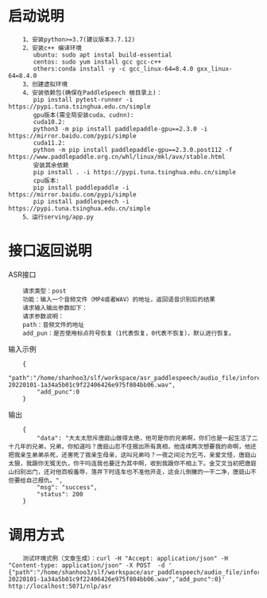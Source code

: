 # 启动说明
        1、安装python>=3.7(建议版本3.7.12)
        2、安装c++ 编译环境
           ubuntu: sudo apt instal build-essential
           centos: sudo yum install gcc gcc-c++
           others:conda install -y -c gcc_linux-64=8.4.0 gxx_linux-64=8.4.0
        3、创建虚拟环境
        4、安装依赖包(确保在PaddleSpeech 根目录上)：
           pip install pytest-runner -i https://pypi.tuna.tsinghua.edu.cn/simple
           gpu版本(需全局安装cuda、cudnn):
           cuda10.2:
           python3 -m pip install paddlepaddle-gpu==2.3.0 -i https://mirror.baidu.com/pypi/simple
           cuda11.2:
           python -m pip install paddlepaddle-gpu==2.3.0.post112 -f https://www.paddlepaddle.org.cn/whl/linux/mkl/avx/stable.html
           安装其余依赖
           pip install . -i https://pypi.tuna.tsinghua.edu.cn/simple
           cpu版本:
           pip install paddlepaddle -i https://mirror.baidu.com/pypi/simple
           pip install paddlespeech -i https://pypi.tuna.tsinghua.edu.cn/simple
        5、运行serving/app.py

# 接口返回说明
ASR接口
        
        请求类型：post 
        功能：输入一个音频文件（MP4或者WAV）的地址，返回语音识别后的结果
        请求输入输出参数如下：
        请求参数说明：
        path：音频文件的地址
        add_pun：是否使用标点符号恢复（1代表恢复，0代表不恢复），默认进行恢复。
        
输入示例

        {
            "path":"/home/shanhoo3/slf/workspace/asr_paddlespeech/audio_file/inforec-20220101-1a34a5b01c9f22406426e975f804bb06.wav",
            "add_punc":0
        }

输出

        {
            "data": "大太太怒斥唐庭山做得太绝，他可是你的兄弟啊，你们也是一起生活了二十几年的兄弟，兄弟，你知道吗？唐庭山忍不住报出所有真相，他连续两次想要我的命啊，他还把我亲生弟弟杀死，还害死了我亲生母亲，这叫兄弟吗？一夜之间沦为乞丐，亲爱文怪，唐庭山太狠，我跟你无冤无仇，你干吗连我也要迁为其中啊，收到我跟你不相上下。金艾文当初把唐庭山扫别出门，还对他百般羞辱，落井下时连车也不准他开走，这会儿倒撇的一干二净，唐庭山不但要给自己报仇。",
            "msg": "success",
            "status": 200
        }


# 调用方式

	    测试环境式例（文章生成）：curl -H "Accept: application/json" -H "Content-type: application/json" -X POST  -d ' {"path":"/home/shanhoo3/slf/workspace/asr_paddlespeech/audio_file/inforec-20220101-1a34a5b01c9f22406426e975f804bb06.wav","add_punc":0}'  http://localhost:5071/nlp/asr
